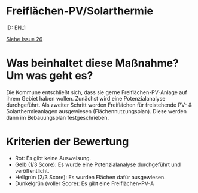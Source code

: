 # Freiflächen-PV/Solarthermie
ID: EN_1

[Siehe Issue 26](#26)

# Was beinhaltet diese Maßnahme? Um was geht es?
Die Kommune entschließt sich, dass sie gerne Freiflächen-PV-Anlage auf ihrem Gebiet haben wollen.  Zunächst wird eine Potenzialanalyse durchgeführt. Als zweiter Schritt werden Freiflächen für freistehende PV- & Solarthermieanlagen ausgewiesen (Flächennutzungsplan). Diese werden dann im Bebauungsplan festgeschrieben.
# Kriterien der Bewertung
- Rot: Es gibt keine Ausweisung.
- Gelb (1/3 Score): Es wurde eine Potenzialanalyse durchgeführt und veröffentlicht.
- Hellgrün (2/3 Score): Es wurden Flächen dafür ausgewiesen.
- Dunkelgrün (voller Score): Es gibt eine Freiflächen-PV-A
